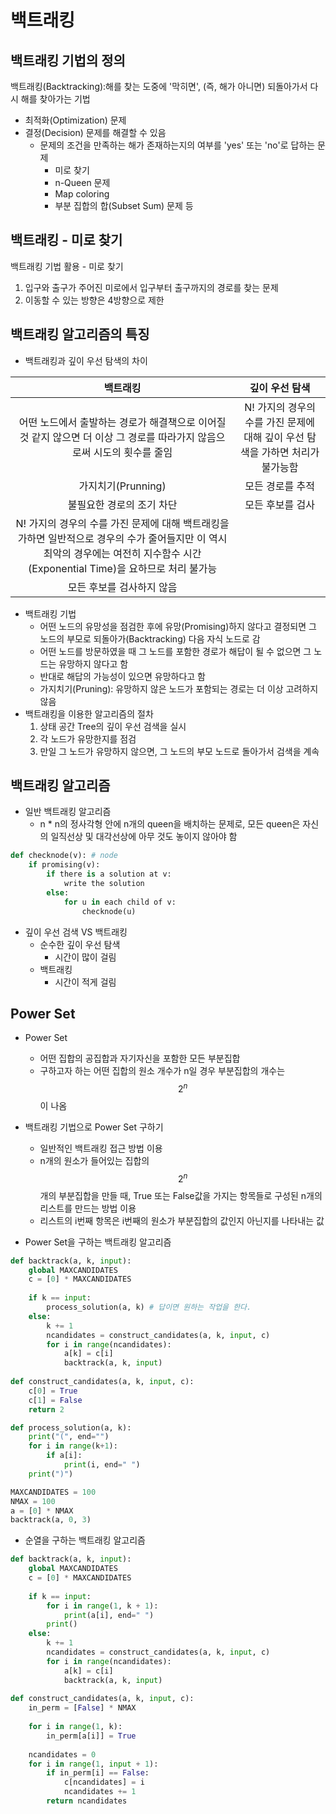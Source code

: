 # 백트래킹

## 백트래킹 기법의 정의

백트래킹(Backtracking):해를 찾는 도중에 '막히면', (즉, 해가 아니면) 되돌아가서 다시 해를 찾아가는 기법

- 최적화(Optimization) 문제
- 결정(Decision) 문제를 해결할 수 있음
  - 문제의 조건을 만족하는 해가 존재하는지의 여부를 'yes' 또는 'no'로 답하는 문제
    - 미로 찾기
    - n-Queen 문제
    - Map coloring
    - 부분 집합의 합(Subset Sum) 문제 등

## 백트래킹 - 미로 찾기

백트래킹 기법 활용 - 미로 찾기

1. 입구와 출구가 주어진 미로에서 입구부터 출구까지의 경로를 찾는 문제
2. 이동할 수 있는 방향은 4방향으로 제한

## 백트래킹 알고리즘의 특징

- 백트래킹과 깊이 우선 탐색의 차이

|                           백트래킹                           |                        깊이 우선 탐색                        |
| :----------------------------------------------------------: | :----------------------------------------------------------: |
| 어떤 노드에서 출발하는 경로가 해결책으로 이어질 것 같지 않으면 더 이상 그 경로를 따라가지 않음으로써 시도의 횟수를 줄임 | N! 가지의 경우의 수를 가진 문제에 대해 깊이 우선 탐색을 가하면 처리가 불가능함 |
|                      가지치기(Prunning)                      |                       모든 경로를 추적                       |
|                  불필요한 경로의 조기 차단                   |                       모든 후보를 검사                       |
| N! 가지의 경우의 수를 가진 문제에 대해 백트래킹을 가하면 일반적으로 경우의 수가 줄어들지만 이 역시 최악의 경우에는 여전히 지수함수 시간(Exponential Time)을 요하므로 처리 불가능 |                                                              |
|                  모든 후보를 검사하지 않음                   |                                                              |

- 백트래킹 기법
  - 어떤 노드의 유망성을 점검한 후에 유망(Promising)하지 않다고 결정되면 그 노드의 부모로 되돌아가(Backtracking) 다음 자식 노드로 감
  - 어떤 노드를 방문하였을 때 그 노드를 포함한 경로가 해답이 될 수 없으면 그 노드는 유망하지 않다고 함
  - 반대로 해답의 가능성이 있으면 유망하다고 함
  - 가지치기(Pruning): 유망하지 않은 노드가 포함되는 경로는 더 이상 고려하지 않음
- 백트래킹을 이용한 알고리즘의 절차
  1. 상태 공간 Tree의 깊이 우선 검색을 실시
  2. 각 노드가 유망한지를 점검
  3. 만일 그 노드가 유망하지 않으면, 그 노드의 부모 노드로 돌아가서 검색을 계속

## 백트래킹 알고리즘

- 일반 백트래킹 알고리즘
  - n * n의 정사각형 안에 n개의 queen을 배치하는 문제로, 모든 queen은 자신의 일직선상 및 대각선상에 아무 것도 놓이지 않아야 함

~~~python
def checknode(v): # node
    if promising(v):
        if there is a solution at v:
            write the solution
        else:
            for u in each child of v:
                checknode(u)
~~~

- 깊이 우선 검색 VS 백트래킹
  - 순수한 깊이 우선 탐색
    - 시간이 많이 걸림
  - 백트래킹
    - 시간이 적게 걸림

## Power Set

- Power Set
  - 어떤 집합의 공집합과 자기자신을 포함한 모든 부분집합
  - 구하고자 하는 어떤 집합의 원소 개수가 n일 경우 부분집합의 개수는 $$2^n$$이 나옴
- 백트래킹 기법으로 Power Set 구하기
  - 일반적인 백트래킹 접근 방법 이용
  - n개의 원소가 들어있는 집합의 $$2^n$$개의 부분집합을 만들 때, True 또는 False값을 가지는 항목들로 구성된 n개의 리스트를 만드는 방법 이용
  - 리스트의 i번째 항목은 i번째의 원소가 부분집합의 값인지 아닌지를 나타내는 값

- Power Set을 구하는 백트래킹 알고리즘

~~~python
def backtrack(a, k, input):
    global MAXCANDIDATES
    c = [0] * MAXCANDIDATES
    
    if k == input:
        process_solution(a, k) # 답이면 원하는 작업을 한다.
    else:
        k += 1
        ncandidates = construct_candidates(a, k, input, c)
        for i in range(ncandidates):
            a[k] = c[i]
            backtrack(a, k, input)
            
def construct_candidates(a, k, input, c):
    c[0] = True
    c[1] = False
    return 2

def process_solution(a, k):
    print("(", end="")
    for i in range(k+1):
        if a[i]:
            print(i, end=" ")
    print(")")

MAXCANDIDATES = 100
NMAX = 100
a = [0] * NMAX
backtrack(a, 0, 3)
~~~

- 순열을 구하는 백트래킹 알고리즘

~~~python
def backtrack(a, k, input):
    global MAXCANDIDATES
    c = [0] * MAXCANDIDATES
    
    if k == input:
        for i in range(1, k + 1):
            print(a[i], end=" ")
        print()
    else:
        k += 1
        ncandidates = construct_candidates(a, k, input, c)
        for i in range(ncandidates):
            a[k] = c[i]
            backtrack(a, k, input)
            
def construct_candidates(a, k, input, c):
    in_perm = [False] * NMAX
    
    for i in range(1, k):
        in_perm[a[i]] = True
    
    ncandidates = 0
    for i in range(1, input + 1):
        if in_perm[i] == False:
            c[ncandidates] = i
            ncandidates += 1
        return ncandidates
~~~



